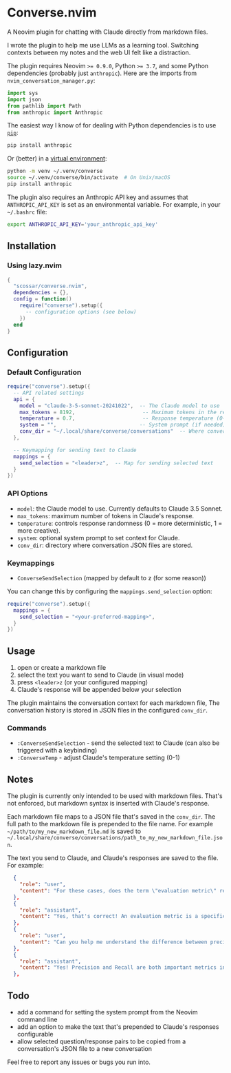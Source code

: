 # Converse.nvim

A Neovim plugin for chatting with Claude directly from markdown files.

I wrote the plugin to help me use LLMs as a learning tool. Switching contexts between my notes and the web UI felt like a distraction.

The plugin requires Neovim `>= 0.9.0`, Python `>= 3.7`, and some Python dependencies (probably just `anthropic`).
Here are the imports from `nvim_conversation_manager.py`:

```python
import sys
import json
from pathlib import Path
from anthropic import Anthropic
```
The easiest way I know of for dealing with Python dependencies is to use [`pip`](https://pip.pypa.io/en/stable/getting-started/):

```bash
pip install anthropic
```
Or (better) in a [virtual environment](https://packaging.python.org/en/latest/tutorials/installing-packages/#creating-virtual-environments):

```bash
python -m venv ~/.venv/converse
source ~/.venv/converse/bin/activate  # On Unix/macOS
pip install anthropic
```

The plugin also requires an Anthropic API key and assumes that `ANTHROPIC_API_KEY` is set as an environmental variable. For example, in your `~/.bashrc` file:

```bash
export ANTHROPIC_API_KEY='your_anthropic_api_key'
```

## Installation

### Using lazy.nvim

```lua
{
  "scossar/converse.nvim",
  dependencies = {},
  config = function()
    require("converse").setup({
      -- configuration options (see below)
    })
  end
}
```
## Configuration

### Default Configuration

```lua
require("converse").setup({
  -- API related settings
  api = {
    model = "claude-3-5-sonnet-20241022",  -- The Claude model to use
    max_tokens = 8192,                      -- Maximum tokens in the response
    temperature = 0.7,                      -- Response temperature (0-1)
    system = "",                           -- System prompt (if needed)
    conv_dir = "~/.local/share/converse/conversations"  -- Where conversation histories are stored
  },

  -- Keymapping for sending text to Claude
  mappings = {
    send_selection = "<leader>z",  -- Map for sending selected text
  }
})
```
### API Options

- `model`: the Claude model to use. Currently defaults to Claude 3.5 Sonnet.
- `max_tokens`: maximum number of tokens in Claude's response.
- `temperature`: controls response randomness (0 = more deterministic, 1 = more creative).
- `system`: optional system prompt to set context for Claude.
- `conv_dir`: directory where conversation JSON files are stored.

### Keymappings

- `ConverseSendSelection` (mapped by default to <leader>z (for some reason))

You can change this by configuring the `mappings.send_selection` option:

```lua
require("converse").setup({
  mappings = {
    send_selection = "<your-preferred-mapping>",
  }
})
```

## Usage

1. open or create a markdown file
2. select the text you want to send to Claude (in visual mode)
3. press `<leader>z` (or your configured mapping)
4. Claude's response will be appended below your selection

The plugin maintains the conversation context for each markdown file, The conversation history is stored in JSON files in the configured `conv_dir`.

### Commands

- `:ConverseSendSelection` - send the selected text to Claude (can also be triggered with a keybinding)
- `:ConverseTemp` - adjust Claude's temperature setting (0-1)

## Notes

The plugin is currently only intended to be used with markdown files. That's not enforced, but markdown syntax is inserted with Claude's response.

Each markdown file maps to a JSON file that's saved in the `conv_dir`. The full path to the markdown file is prepended to the file name. For example `~/path/to/my_new_markdown_file.md` is saved to `~/.local/share/converse/conversations/path_to_my_new_markdown_file.json`.

The text you send to Claude, and Claude's responses are saved to the file. For example:

```json
  {
    "role": "user",
    "content": "For these cases, does the term \"evaluation metric\" refer to what is being used to determine if the model is doing well in a specific area? For example, the evaluation metric could be the classification error?"
  },
  {
    "role": "assistant",
    "content": "Yes, that's correct! An evaluation metric is a specific measure or criterion used to assess how well a model is performing at its intended task. Classification error is indeed one example of an evaluation metric.\n\nHere are some common evaluation metrics..."
  },
  {
    "role": "user",
    "content": "Can you help me understand the difference between precision and recall in this context?"
  },
  {
    "role": "assistant",
    "content": "Yes! Precision and Recall are both important metrics in classification problems, but they focus on different aspects of performance. Let me explain with an example..."
  },
```

## Todo

- add a command for setting the system prompt from the Neovim command line
- add an option to make the text that's prepended to Claude's responses configurable
- allow selected question/response pairs to be copied from a conversation's JSON file to a new conversation

Feel free to report any issues or bugs you run into.




